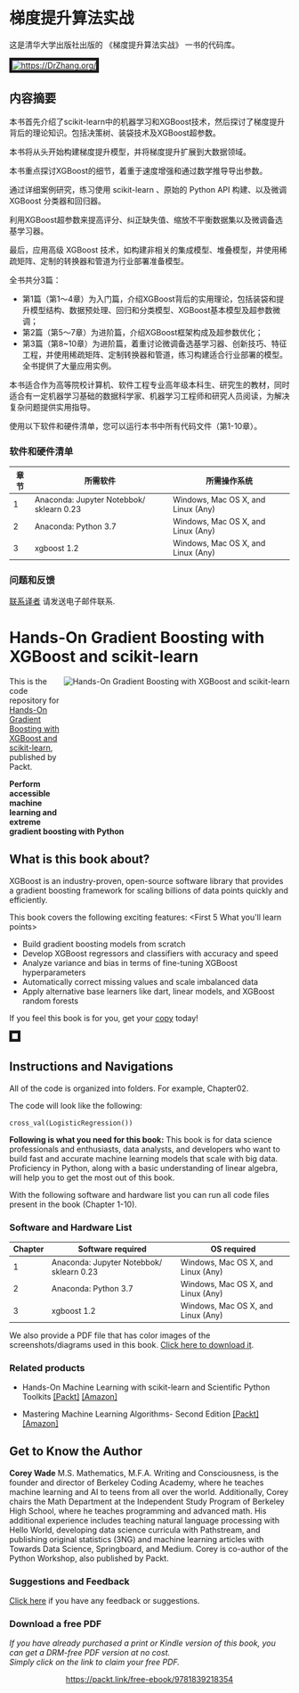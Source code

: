 

# 梯度提升算法实战
这是清华大学出版社出版的 《梯度提升算法实战》 一书的代码库。

<a href="https://DrZhang.org"><img src="https://drzhang.org/assets/img/GradientBoostingCoverCN-1400.webp" 
alt="https://DrZhang.org/" border="5" /></a>

## 内容摘要
本书首先介绍了scikit-learn中的机器学习和XGBoost技术，然后探讨了梯度提升背后的理论知识。包括决策树、装袋技术及XGBoost超参数。

本书将从头开始构建梯度提升模型，并将梯度提升扩展到大数据领域。

本书重点探讨XGBoost的细节，着重于速度增强和通过数学推导导出参数。

通过详细案例研究，练习使用 scikit-learn 、原始的 Python API 构建、以及微调 XGBoost 分类器和回归器。

利用XGBoost超参数来提高评分、纠正缺失值、缩放不平衡数据集以及微调备选基学习器。

最后，应用高级 XGBoost 技术，如构建非相关的集成模型、堆叠模型，并使用稀疏矩阵、定制的转换器和管道为行业部署准备模型。

全书共分3篇：
* 第1篇（第1～4章）为入门篇，介绍XGBoost背后的实用理论，包括装袋和提升模型结构、数据预处理、回归和分类模型、XGBoost基本模型及超参数微调；
* 第2篇（第5～7章）为进阶篇，介绍XGBoost框架构成及超参数优化；
* 第3篇（第8~10章）为进阶篇，着重讨论微调备选基学习器、创新技巧、特征工程，并使用稀疏矩阵、定制转换器和管道，练习构建适合行业部署的模型。全书提供了大量应用实例。
  
本书适合作为高等院校计算机、软件工程专业高年级本科生、研究生的教材，同时适合有一定机器学习基础的数据科学家、机器学习工程师和研究人员阅读，为解决复杂问题提供实用指导。

使用以下软件和硬件清单，您可以运行本书中所有代码文件（第1-10章）。

### 软件和硬件清单

| 章节  | 所需软件                   | 所需操作系统                        |
| -------- | ------------------------------------| -----------------------------------|
| 1        |Anaconda: Jupyter Notebbok/ sklearn 0.23                    | Windows, Mac OS X, and Linux (Any) |
| 2        | Anaconda: Python 3.7           | Windows, Mac OS X, and Linux (Any) |
| 3        | xgboost 1.2            | Windows, Mac OS X, and Linux (Any) |

### 问题和反馈
[联系译者](https://drzhang.org) 请发送电子邮件联系.


# Hands-On Gradient Boosting with XGBoost and scikit-learn
<a href="https://www.packtpub.com/product/hands-on-gradient-boosting-with-xgboost-and-scikit-learn/9781839218354"><img src="https://static.packt-cdn.com/products/9781839218354/cover/smaller" alt="Hands-On Gradient Boosting with XGBoost and scikit-learn" height="256px" align="right"></a>

This is the code repository for [Hands-On Gradient Boosting with XGBoost and scikit-learn](https://www.packtpub.com/product/hands-on-gradient-boosting-with-xgboost-and-scikit-learn/9781839218354), published by Packt.

**Perform accessible machine learning and extreme gradient boosting with Python**

## What is this book about?
XGBoost is an industry-proven, open-source software library that provides a gradient boosting framework for scaling billions of data points quickly and efficiently.

This book covers the following exciting features: <First 5 What you'll learn points>
* Build gradient boosting models from scratch
* Develop XGBoost regressors and classifiers with accuracy and speed
* Analyze variance and bias in terms of fine-tuning XGBoost hyperparameters
* Automatically correct missing values and scale imbalanced data
* Apply alternative base learners like dart, linear models, and XGBoost random forests

If you feel this book is for you, get your [copy](https://www.amazon.com/dp/10DigitISBN) today!

<a href="https://www.packtpub.com/?utm_source=github&utm_medium=banner&utm_campaign=GitHubBanner"><img src="https://raw.githubusercontent.com/PacktPublishing/GitHub/master/GitHub.png" 
alt="https://www.packtpub.com/" border="5" /></a>


## Instructions and Navigations
All of the code is organized into folders. For example, Chapter02.

The code will look like the following:
```
cross_val(LogisticRegression()) 
```

**Following is what you need for this book:**
This book is for data science professionals and enthusiasts, data analysts, and developers who want to build fast and accurate machine learning models that scale with big data. Proficiency in Python, along with a basic understanding of linear algebra, will help you to get the most out of this book.

With the following software and hardware list you can run all code files present in the book (Chapter 1-10).

### Software and Hardware List

| Chapter  | Software required                   | OS required                        |
| -------- | ------------------------------------| -----------------------------------|
| 1        |Anaconda: Jupyter Notebbok/ sklearn 0.23                    | Windows, Mac OS X, and Linux (Any) |
| 2        | Anaconda: Python 3.7           | Windows, Mac OS X, and Linux (Any) |
| 3        | xgboost 1.2            | Windows, Mac OS X, and Linux (Any) |


We also provide a PDF file that has color images of the screenshots/diagrams used in this book. [Click here to download it](https://static.packt-cdn.com/downloads/9781839218354_ColorImages.pdf).


### Related products   
* Hands-On Machine Learning with scikit-learn and Scientific Python Toolkits [[Packt]](https://www.packtpub.com/product/hands-on-machine-learning-with-scikit-learn-and-scientific-python-toolkits/9781838826048) [[Amazon]](https://www.amazon.com/dp/1838826041)  

* Mastering Machine Learning Algorithms- Second Edition [[Packt]](https://www.packtpub.com/product/mastering-machine-learning-algorithms-second-edition/9781838820299) [[Amazon]](https://www.amazon.com/dp/1838820299)

## Get to Know the Author
**Corey Wade**
M.S. Mathematics, M.F.A. Writing and Consciousness, is the founder and director of Berkeley Coding Academy, where he teaches machine learning and AI to teens from all over the world. Additionally, Corey chairs the Math Department at the Independent Study Program of Berkeley High School, where he teaches programming and advanced math. His additional experience includes teaching natural language processing with Hello World, developing data science curricula with Pathstream, and publishing original statistics (3NG) and machine learning articles with Towards Data Science, Springboard, and Medium. Corey is co-author of the Python Workshop, also published by Packt.

### Suggestions and Feedback
[Click here](https://docs.google.com/forms/d/e/1FAIpQLSdy7dATC6QmEL81FIUuymZ0Wy9vH1jHkvpY57OiMeKGqib_Ow/viewform) if you have any feedback or suggestions.
### Download a free PDF

 <i>If you have already purchased a print or Kindle version of this book, you can get a DRM-free PDF version at no cost.<br>Simply click on the link to claim your free PDF.</i>
<p align="center"> <a href="https://packt.link/free-ebook/9781839218354">https://packt.link/free-ebook/9781839218354 </a> </p>
